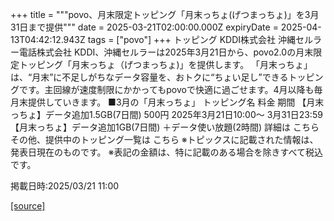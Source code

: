 +++
title = """povo、月末限定トッピング「月末っちょ(げつまっちょ)」を3月31日まで提供"""
date = 2025-03-21T02:00:00.000Z
expiryDate = 2025-04-13T04:42:12.943Z
tags = ["povo"]
+++
トッピング KDDI株式会社 沖縄セルラー電話株式会社 KDDI、沖縄セルラーは2025年3月21日から、povo2.0の月末限定トッピング「月末っちょ（げつまっちょ)」を提供します。 「月末っちょ」は、“月末”に不足しがちなデータ容量を、おトクに“ちょい足し”できるトッピングです。主回線が速度制限にかかってもpovoで快適に過ごせます。4月以降も毎月末提供していきます。 ■3月の「月末っちょ」 トッピング名 料金 期間 【月末っちょ】データ追加1.5GB(7日間) 500円 2025年3月21日10:00～ 3月31日23:59 【月末っちょ】データ追加1GB(7日間) ＋データ使い放題(2時間) 詳細は こちら その他、提供中のトッピング一覧は こちら ※トピックスに記載された情報は、発表日現在のものです。 ※表記の金額は、特に記載のある場合を除きすべて税込です。

掲載日時:2025/03/21 11:00

[[source]](https://povo.jp/news/newsrelease/20250321_02/)
